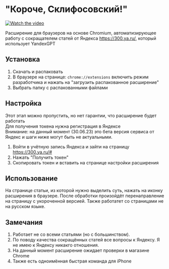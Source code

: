 # "Короче, Склифосовский!"

[![Watch the video](https://img.youtube.com/vi/8vFjYYKZjvE/maxresdefault.jpg)](https://youtu.be/8vFjYYKZjvE)

Расширение для браузеров на основе Сhromium, автоматизирующее работу с сокращателем статей от Яндекса https://300.ya.ru/, который использует YandexGPT

## Установка
1. Скачать и распаковать
2. В браузере на странице: `chrome://extensions` включить режим разработчика и нажать на "загрузить распакованное расширение"
3. Выбрать папку с распакованными файлами

## Настройка
Этот этап можно пропустить, но нет гарантии, что расширение будет работать<br>
Для получения токена нужна регистрация в Яндексе<br>
Внимание: на данный момент (30.06.23) это бета версия сервиса от Яндекс и шаги ниже могут быть не актуальными.
1. Войти в учётную запись Яндекса и зайти на страницу https://300.ya.ru/#
2. Нажать "Получить токен"
3. Скопировать токен и вставить на странице настройки расширения

## Использование
На странице статьи, из которой нужно выделить суть, нажать на иконку расширения в браузере.
После обработки произойдёт перенаправление на страницу с укороченной версией.
Также работатет со страницами не на русском языке.

## Замечания
1. Работает не со всеми статьями (но с большинством).
2. По поводу качества сокращённых статей все вопросы к Яндексу. Я не имею к Яндексу никакго отношения.
3. На данный момент расширение ожидает проверки в магазине Chrome
4. Также есть одноимённая быстрая команда для iPhone
